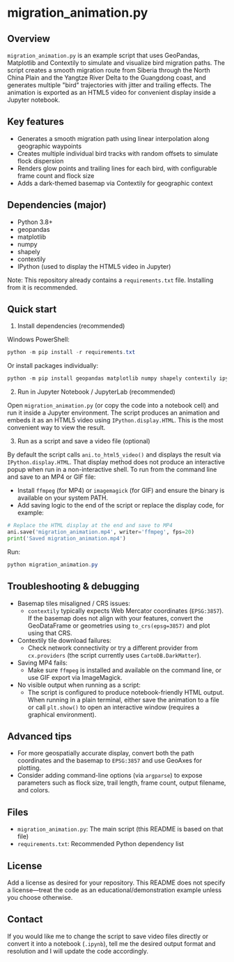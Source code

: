 migration_animation.py
======================

Overview
--------
`migration_animation.py` is an example script that uses GeoPandas, Matplotlib and Contextily to simulate and visualize bird migration paths. The script creates a smooth migration route from Siberia through the North China Plain and the Yangtze River Delta to the Guangdong coast, and generates multiple "bird" trajectories with jitter and trailing effects. The animation is exported as an HTML5 video for convenient display inside a Jupyter notebook.

Key features
------------
- Generates a smooth migration path using linear interpolation along geographic waypoints
- Creates multiple individual bird tracks with random offsets to simulate flock dispersion
- Renders glow points and trailing lines for each bird, with configurable frame count and flock size
- Adds a dark-themed basemap via Contextily for geographic context

Dependencies (major)
--------------------
- Python 3.8+
- geopandas
- matplotlib
- numpy
- shapely
- contextily
- IPython (used to display the HTML5 video in Jupyter)

Note: This repository already contains a `requirements.txt` file. Installing from it is recommended.

Quick start
-----------
1) Install dependencies (recommended)

Windows PowerShell:

```powershell
python -m pip install -r requirements.txt
```

Or install packages individually:

```powershell
python -m pip install geopandas matplotlib numpy shapely contextily ipython
```

2) Run in Jupyter Notebook / JupyterLab (recommended)

Open `migration_animation.py` (or copy the code into a notebook cell) and run it inside a Jupyter environment. The script produces an animation and embeds it as an HTML5 video using `IPython.display.HTML`. This is the most convenient way to view the result.

3) Run as a script and save a video file (optional)

By default the script calls `ani.to_html5_video()` and displays the result via `IPython.display.HTML`. That display method does not produce an interactive popup when run in a non-interactive shell. To run from the command line and save to an MP4 or GIF file:

- Install `ffmpeg` (for MP4) or `imagemagick` (for GIF) and ensure the binary is available on your system PATH.
- Add saving logic to the end of the script or replace the display code, for example:

```python
# Replace the HTML display at the end and save to MP4
ani.save('migration_animation.mp4', writer='ffmpeg', fps=20)
print('Saved migration_animation.mp4')
```

Run:

```powershell
python migration_animation.py
```

Troubleshooting & debugging
---------------------------
- Basemap tiles misaligned / CRS issues:
  - `contextily` typically expects Web Mercator coordinates (`EPSG:3857`). If the basemap does not align with your features, convert the GeoDataFrame or geometries using `to_crs(epsg=3857)` and plot using that CRS.
- Contextily tile download failures:
  - Check network connectivity or try a different provider from `cx.providers` (the script currently uses `CartoDB.DarkMatter`).
- Saving MP4 fails:
  - Make sure `ffmpeg` is installed and available on the command line, or use GIF export via ImageMagick.
- No visible output when running as a script:
  - The script is configured to produce notebook-friendly HTML output. When running in a plain terminal, either save the animation to a file or call `plt.show()` to open an interactive window (requires a graphical environment).

Advanced tips
-------------
- For more geospatially accurate display, convert both the path coordinates and the basemap to `EPSG:3857` and use GeoAxes for plotting.
- Consider adding command-line options (via `argparse`) to expose parameters such as flock size, trail length, frame count, output filename, and colors.

Files
-----
- `migration_animation.py`: The main script (this README is based on that file)
- `requirements.txt`: Recommended Python dependency list

License
-------
Add a license as desired for your repository. This README does not specify a license—treat the code as an educational/demonstration example unless you choose otherwise.

Contact
-------
If you would like me to change the script to save video files directly or convert it into a notebook (`.ipynb`), tell me the desired output format and resolution and I will update the code accordingly.

